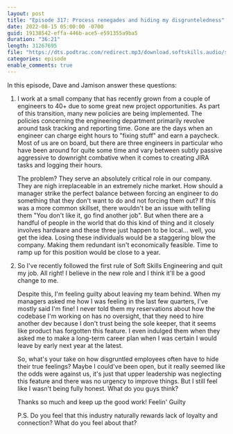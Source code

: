 ```yaml
---
layout: post
title: "Episode 317: Process renegades and hiding my disgrunteledness"
date: 2022-08-15 05:00:00 -0700
guid: 19138542-effa-446b-ace5-e591355a9ba5
duration: "36:21"
length: 31267695
file: "https://dts.podtrac.com/redirect.mp3/download.softskills.audio/sse-317.mp3"
categories: episode
enable_comments: true
---
```


In this episode, Dave and Jamison answer these questions:

1. I work at a small company that has recently grown from a couple of engineers to 40+ due to some great new project opportunities.  As part of this transition, many new policies are being implemented. The policies concerning the engineering department primarily revolve around task tracking and reporting time. Gone are the days when an engineer can charge eight hours to "fixing stuff" and earn a paycheck.  Most of us are on board, but there are three engineers in particular who have been around for quite some time and vary between subtly passive aggressive to downright combative when it comes to creating JIRA tasks and logging their hours.
   
   The problem? They serve an absolutely critical role in our company. They are nigh irreplaceable in an extremely niche market. How should a manager strike the perfect balance between forcing an engineer to do something that they don't want to do and not forcing them out? If this was a more common skillset, there wouldn't be an issue with telling them "You don't like it, go find another job". But when there are a handful of people in the world that do this kind of thing and it closely involves hardware and these three just happen to be local... well, you get the idea. Losing these individuals would be a staggering blow the company.  Making them redundant isn't economically feasible.  Time to ramp up for this position would be close to a year.

2. So I've recently followed the first rule of Soft Skills Engineering and quit my job. All right! I believe in the new role and I think it'll be a good change to me.
   
   Despite this, I'm feeling guilty about leaving my team behind. When my managers asked me how I was feeling in the last few quarters, I've mostly said I'm fine! I never told them my reservations about how the codebase I'm working on has no oversight, that they need to hire another dev because I don't trust being the sole keeper, that it seems like product has forgotten this feature. I even indulged them when they asked me to make a long-term career plan when I was certain I would leave by early next year at the latest.
   
   So, what's your take on how disgruntled employees often have to hide their true feelings? Maybe I could've been open, but it really seemed like the odds were against us, it's just that upper leadership was neglecting this feature and there was no urgency to improve things. But I still feel like I wasn't being fully honest. What do you guys think?
   
   Thanks so much and keep up the good work!
   Feelin' Guilty
   
   P.S. Do you feel that this industry naturally rewards lack of loyalty and connection? What do you feel about that?
